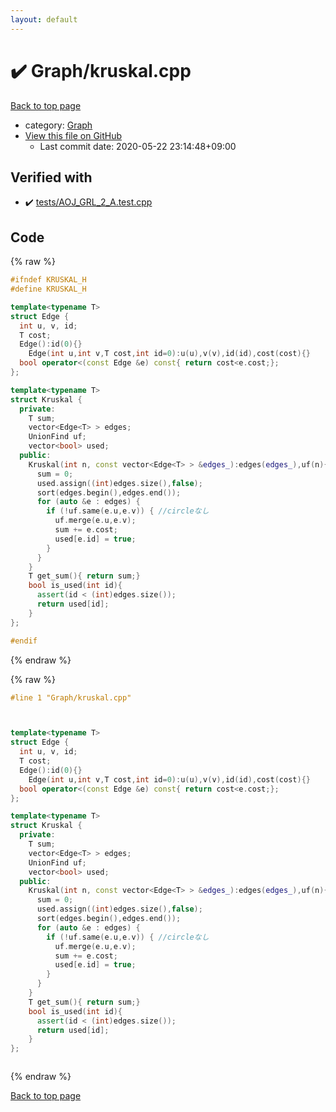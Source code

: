 ```yaml
---
layout: default
---
```


<!-- mathjax config similar to math.stackexchange -->
<script type="text/javascript" async
  src="https://cdnjs.cloudflare.com/ajax/libs/mathjax/2.7.5/MathJax.js?config=TeX-MML-AM_CHTML">
</script>
<script type="text/x-mathjax-config">
  MathJax.Hub.Config({
    TeX: { equationNumbers: { autoNumber: "AMS" }},
    tex2jax: {
      inlineMath: [ ['$','$'] ],
      processEscapes: true
    },
    "HTML-CSS": { matchFontHeight: false },
    displayAlign: "left",
    displayIndent: "2em"
  });
</script>

<script type="text/javascript" src="https://cdnjs.cloudflare.com/ajax/libs/jquery/3.4.1/jquery.min.js"></script>
<script src="https://cdn.jsdelivr.net/npm/jquery-balloon-js@1.1.2/jquery.balloon.min.js" integrity="sha256-ZEYs9VrgAeNuPvs15E39OsyOJaIkXEEt10fzxJ20+2I=" crossorigin="anonymous"></script>
<script type="text/javascript" src="../../assets/js/copy-button.js"></script>
<link rel="stylesheet" href="../../assets/css/copy-button.css" />


# :heavy_check_mark: Graph/kruskal.cpp

<a href="../../index.html">Back to top page</a>

* category: <a href="../../index.html#4cdbd2bafa8193091ba09509cedf94fd">Graph</a>
* <a href="{{ site.github.repository_url }}/blob/master/Graph/kruskal.cpp">View this file on GitHub</a>
    - Last commit date: 2020-05-22 23:14:48+09:00




## Verified with

* :heavy_check_mark: <a href="../../verify/tests/AOJ_GRL_2_A.test.cpp.html">tests/AOJ_GRL_2_A.test.cpp</a>


## Code

<a id="unbundled"></a>
{% raw %}
```cpp
#ifndef KRUSKAL_H
#define KRUSKAL_H

template<typename T>
struct Edge { 
  int u, v, id;
  T cost; 
  Edge():id(0){}
	Edge(int u,int v,T cost,int id=0):u(u),v(v),id(id),cost(cost){}
  bool operator<(const Edge &e) const{ return cost<e.cost;};
};

template<typename T>
struct Kruskal {
  private:
    T sum;
    vector<Edge<T> > edges;
    UnionFind uf;
    vector<bool> used;
  public:
    Kruskal(int n, const vector<Edge<T> > &edges_):edges(edges_),uf(n){
      sum = 0;
      used.assign((int)edges.size(),false);
      sort(edges.begin(),edges.end());
      for (auto &e : edges) {
        if (!uf.same(e.u,e.v)) { //circleなし
          uf.merge(e.u,e.v);
          sum += e.cost;
          used[e.id] = true;
        }
      }
    }
    T get_sum(){ return sum;}
    bool is_used(int id){ 
      assert(id < (int)edges.size());
      return used[id];
    }
};

#endif
```
{% endraw %}

<a id="bundled"></a>
{% raw %}
```cpp
#line 1 "Graph/kruskal.cpp"



template<typename T>
struct Edge { 
  int u, v, id;
  T cost; 
  Edge():id(0){}
	Edge(int u,int v,T cost,int id=0):u(u),v(v),id(id),cost(cost){}
  bool operator<(const Edge &e) const{ return cost<e.cost;};
};

template<typename T>
struct Kruskal {
  private:
    T sum;
    vector<Edge<T> > edges;
    UnionFind uf;
    vector<bool> used;
  public:
    Kruskal(int n, const vector<Edge<T> > &edges_):edges(edges_),uf(n){
      sum = 0;
      used.assign((int)edges.size(),false);
      sort(edges.begin(),edges.end());
      for (auto &e : edges) {
        if (!uf.same(e.u,e.v)) { //circleなし
          uf.merge(e.u,e.v);
          sum += e.cost;
          used[e.id] = true;
        }
      }
    }
    T get_sum(){ return sum;}
    bool is_used(int id){ 
      assert(id < (int)edges.size());
      return used[id];
    }
};



```
{% endraw %}

<a href="../../index.html">Back to top page</a>

